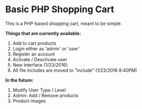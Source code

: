# Basic PHP Shopping Cart
This is a PHP-based shopping cart, meant to be simple.

<b>Things that are currently available:</b><br/>
1. Add to cart products<br/>
2. Login either as 'admin' or 'user'<br/>
3. Register an account<br/>
4. Activate / Deactivate user<br/>
5. New Interface (1/23/2016)<br/>
6. All file includes are moved to "include" (1/23/2016 8:40PM)<br/>

<b>In the future:</b><br/>
1. Modify User Type / Level<br/>
2. Admin: Add / Remove products<br/>
3. Product images<br/>
